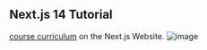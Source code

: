 ## Next.js 14 Tutorial

[course curriculum](https://nextjs.org/learn) on the Next.js Website.
![image](https://github.com/dguarisma/Demo-nextjs-14/assets/66569273/763aed39-54c9-4180-a386-e7defda8d0ae)
